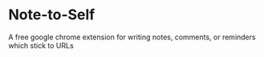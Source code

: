 # Note-to-Self

A free google chrome extension for writing notes, comments, or reminders which stick to URLs
